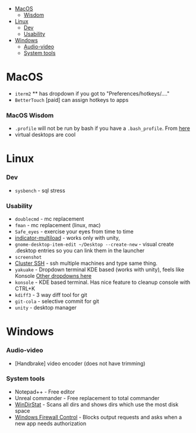 - [MacOS](#macos)
    + [Wisdom](#macos-wisdom)
- [Linux](#linux)
    + [Dev](#dev)
    + [Usability](#usability)
- [Windows](#windows)
    + [Audio-video](#audio-video)
    + [System tools](#system-tools)

<!-- toc -->

# MacOS
* `iterm2`
  ** has dropdown if you got to "Preferences/hotkeys/...."
* `BetterTouch` [paid] can assign hotkeys to apps

### MacOS Wisdom
* `.profile` will not be run by bash if you have a `.bash_profile`. From [here](https://apple.stackexchange.com/questions/14651/where-are-environment-variables-specified-when-profile-bash-login-bash-prof/14655#14655)
* virtual desktops are cool

# Linux

### Dev
* `sysbench` - sql stress

### Usability

* `doublecmd` - mc replacement
* `fman` - mc replacement (linux, mac)
* `Safe_eyes` - exercise your eyes from time to time
* [indicator-multiload](https://launchpad.net/indicator-multiload) - works only with unity, 
* `gnome-desktop-item-edit ~/Desktop --create-new` - visual create .desktop entries so you can link them in the launcher
* `screenshot`
* [Cluster SSH](https://github.com/duncs/clusterssh) - ssh multiple machines and type same thing.
* `yakuake` - Dropdown terminal KDE based (works with unity), feels like Konsole [Other dropdowns here](https://www.slant.co/topics/4861/~linux-terminal-emulators-that-are-dropdown-or-can-be-configured-as-such)
* `konsole` - KDE based terminal. Has nice feature to cleanup console with CTRL+K
* `kdiff3` - 3 way diff tool for git
* `git-cola` - selective commit for git
* `unity` - desktop manager


# Windows

### Audio-video

* [Handbrake] video encoder (does not have trimming)

### System tools

* Notepad++ - Free editor
* Unreal commander - Free replacement to total commander
* [WinDirStat](https://windirstat.net) - Scans all dirs and shows dirs which use the most disk space
* [Windows Firewall Control](https://www.binisoft.org/wfc.php) - Blocks output requests and asks when a new app needs authorization



